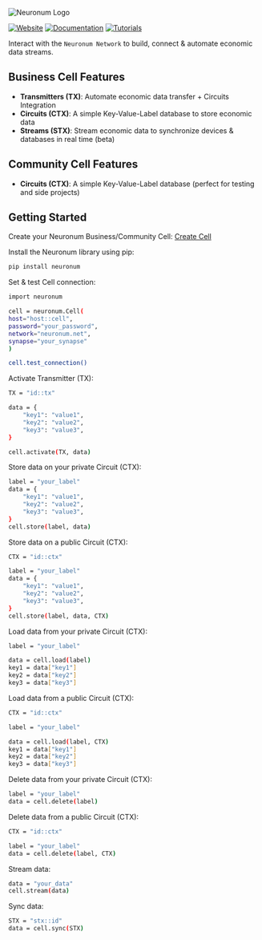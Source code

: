 ![Neuronum Logo](https://neuronum.net/static/logo_pip.png "Neuronum")

[![Website](https://img.shields.io/badge/Website-Neuronum-blue)](https://neuronum.net)
[![Documentation](https://img.shields.io/badge/Docs-Read%20now-green)](https://neuronum.net/docs)
[![Tutorials](https://img.shields.io/badge/Tutorials-Watch%20now-red)](https://www.youtube.com/@neuronumnet)

Interact with the `Neuronum Network` to build, connect & automate economic data streams.

## Business Cell Features
- **Transmitters (TX)**: Automate economic data transfer + Circuits Integration
- **Circuits (CTX)**: A simple Key-Value-Label database to store economic data
- **Streams (STX)**: Stream economic data to synchronize devices & databases in real time (beta)

## Community Cell Features
- **Circuits (CTX)**: A simple Key-Value-Label database (perfect for testing and side projects)

## Getting Started
Create your Neuronum Business/Community Cell: [Create Cell](https://neuronum.net/createcell)


Install the Neuronum library using pip:
```bash
pip install neuronum
```

Set & test Cell connection:
```bash
import neuronum

cell = neuronum.Cell(
host="host::cell",
password="your_password",
network="neuronum.net",
synapse="your_synapse"
)

cell.test_connection()
```

Activate Transmitter (TX):
```bash
TX = "id::tx"

data = {
    "key1": "value1",
    "key2": "value2",
    "key3": "value3",
}

cell.activate(TX, data)
```

Store data on your private Circuit (CTX):
```bash
label = "your_label"
data = {
    "key1": "value1",
    "key2": "value2",
    "key3": "value3",
}
cell.store(label, data)
```

Store data on a public Circuit (CTX):
```bash
CTX = "id::ctx"

label = "your_label"
data = {
    "key1": "value1",
    "key2": "value2",
    "key3": "value3",
}
cell.store(label, data, CTX)
```

Load data from your private Circuit (CTX):
```bash
label = "your_label"

data = cell.load(label)
key1 = data["key1"]
key2 = data["key2"]
key3 = data["key3"]
```

Load data from a public Circuit (CTX):
```bash
CTX = "id::ctx"

label = "your_label"

data = cell.load(label, CTX)
key1 = data["key1"]
key2 = data["key2"]
key3 = data["key3"]
```

Delete data from your private Circuit (CTX):
```bash
label = "your_label"
data = cell.delete(label)
```

Delete data from a public Circuit (CTX):
```bash
CTX = "id::ctx"

label = "your_label"
data = cell.delete(label, CTX)
```

Stream data:
```bash
data = "your_data"
cell.stream(data)
```

Sync data:
```bash
STX = "stx::id"
data = cell.sync(STX)
```

